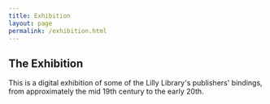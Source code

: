 ```yaml
---
title: Exhibition
layout: page
permalink: /exhibition.html
---
```

## The Exhibition
This is a digital exhibition of some of the Lilly Library's publishers' bindings, from approximately the mid 19th century to the early 20th. 
